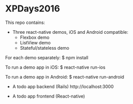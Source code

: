 # XPDays2016

This repo contains:

* Three react-native demos, iOS and Android compatible:
    - Flexbox demo
    - ListView demo
    - Stateful/stateless demo

For each demo separately:
$ npm install

To run a demo app in iOS:
$ react-native run-ios

To run a demo app in Android:
$ react-native run-android

* A todo app backend (Rails)
http://localhost:3000

* A todo app frontend (React-native)
